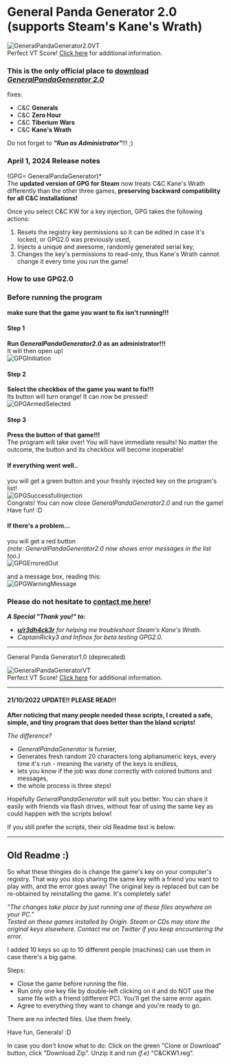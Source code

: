 # General Panda Generator 2.0 (supports Steam's Kane's Wrath)

![GeneralPandaGenerator2.0VT](https://github.com/creatorpanda/CommandAndConquerSameKeyFix/blob/main/Pictures/GeneralPandaGenerator2.0VT.png)\
Perfect VT Score! [Click here](https://www.virustotal.com/gui/file/642fde255524c11656798c7542fed670a6333ad66c6a9f5ebd0aa2d721aaadc5?nocache=1) for additional information.

### This is the only official place to [download *GeneralPandaGenerator 2.0*](https://www.dropbox.com/sh/a7eykcvu5hy6i1r/AAA2epLYAuu8wAa0H1fBU8cNa?dl=0)
fixes:
- C&C **Generals**
- C&C **Zero Hour**
- C&C **Tiberium Wars**
- C&C **Kane's Wrath**

Do not forget to ***"Run as Administrator"***!!! ;)

### April 1, 2024 Release notes
(GPG= GeneralPandaGenerator)*\
The **updated version of GPG for Steam** now treats C&C Kane's Wrath differently than the other three games, **preserving backward compatibility for all C&C installations!**

Once you select C&C KW for a key injection, GPG takes the following actions:
1. Resets the registry key permissions so it can be edited in case it's locked, or GPG2.0 was previously used,
2. Injects a unique and awesome, randomly generated serial key,
3. Changes the key's permissions to read-only, thus Kane's Wrath cannot change it every time you run the game!

### How to use GPG2.0
### Before running the program 
**make sure that the game you want to fix isn't running!!!**

#### Step 1
**Run *GeneralPandaGenerator2.0* as an administrator!!!**\
It will then open up!\
![GPGInitiation](https://github.com/creatorpanda/CommandAndConquerSameKeyFix/blob/main/Pictures/GPGInitiation.png)

#### Step 2
**Select the checkbox of the game you want to fix!!!**\
Its button will turn orange! It can now be pressed!\
![GPGArmedSelected](https://github.com/creatorpanda/CommandAndConquerSameKeyFix/blob/main/Pictures/GPGArmedSelected.png)

#### Step 3
**Press the button of that game!!!**\
The program will take over! You will have immediate results! No matter the outcome, the button and its checkbox will become inoperable!

#### If everything went well..
you will get a green button and your freshly injected key on the program's list!\
![GPGSuccessfulInjection](https://github.com/creatorpanda/CommandAndConquerSameKeyFix/blob/main/Pictures/GPGSuccessfulInjection.png)\
Congrats! You can now close *GeneralPandaGenerator2.0* and run the game! Have fun! :D

#### If there's a problem...
you will get a red button\
*(note: GeneralPandaGenerator2.0 now shows error messages in the list too.)*\
![GPGErroredOut](https://github.com/creatorpanda/CommandAndConquerSameKeyFix/blob/main/Pictures/GPGErroredOut.png)

and a message box, reading this:\
![GPGWarningMessage](https://github.com/creatorpanda/CommandAndConquerSameKeyFix/blob/main/Pictures/GPGWarningMessage.png)

### Please do not hesitate to [contact me here](https://twitter.com/creatorpanda)!

***A Special "Thank you!" to:***
- *[**u/r3dh4ck3r**](https://www.reddit.com/user/r3dh4ck3r/) for helping me troubleshoot Steam's Kane's Wrath.*
- *CaptainRicky3 and Infinox for beta testing GPG2.0.*

---
General Panda Generator1.0 (deprecated)

![GeneralPandaGeneratorVT](https://github.com/creatorpanda/CommandAndConquerSameKeyFix/blob/main/Pictures/GeneralPandaGeneratorVT.png)\
Perfect VT Score! [Click here](https://www.virustotal.com/gui/file/04c40f2a4ac3ea6814654dbb3073a57239145a444c39f9cfd7a3f6a385a13a45?nocache=1) for additional information.

---
#### 21/10/2022 UPDATE!! PLEASE READ!!
**After noticing that many people needed these scripts, I created a safe, simple, and tiny program that does better than the bland scripts!**

*The difference?*
- *GeneralPandaGenerator* is funnier,
- Generates fresh random 20 characters long alphanumeric keys, every time it's run - meaning the variety of the keys is endless,
- lets you know if the job was done correctly with colored buttons and messages,
- the whole process is three steps!

<!--
![NODLoggoForGeneralPandaGenerator.png](https://github.com/creatorpanda/CommandAndConquerSameKeyFix/blob/main/Pictures/NODLoggoForGeneralPandaGenerator.png)
-->

Hopefully  *GeneralPandaGenerator* will suit you better. You can share it easily with friends via flash drives, without fear of using the same key as could happen with the scripts below!

If you still prefer the scripts, their old Readme test is below:

---
## Old Readme :)
So what these thingies do is change the game's key on your computer's registry. That way you stop sharing the same key with a friend you want to play with, and the error goes away! The original key is replaced but can be re-obtained by reinstalling the game. It's completely safe!

*"The changes take place by just running one of these files anywhere on your PC."*\
*Tested on these games installed by Origin. Steam or CDs may store the original keys elsewhere. Contact me on Twitter if you keep encountering the error.*

I added 10 keys so up to 10 different people (machines) can use them in case there's a big game.

Steps:
- Close the game before running the file.
- Run only one key file by double-left clicking on it and do NOT use the same file with a friend (different PC).  You'll get the same error again. 
- Agree to everything they want to change and you're ready to go.

There are no infected files. Use them freely.

Have fun, Generals! :D

In case you don't know what to do: Click on the green "Clone or Download" button, click "Download Zip". Unzip it and run *(f.e)* "C&CKW1.reg".
